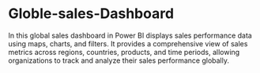 # Globle-sales-Dashboard
In this global sales dashboard in Power BI displays sales performance data using maps, charts, and filters. It provides a comprehensive view of sales metrics across regions, countries, products, and time periods, allowing organizations to track and analyze their sales performance globally.
